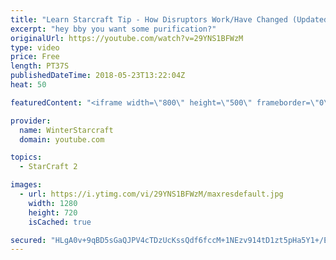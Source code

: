```yaml
---
title: "Learn Starcraft Tip - How Disruptors Work/Have Changed (Updated Patch 4.0 2018)"
excerpt: "hey bby you want some purification?"
originalUrl: https://youtube.com/watch?v=29YNS1BFWzM
type: video
price: Free
length: PT37S
publishedDateTime: 2018-05-23T13:22:04Z
heat: 50

featuredContent: "<iframe width=\"800\" height=\"500\" frameborder=\"0\" src=\"https://www.youtube.com/embed/29YNS1BFWzM\" allow=\"accelerometer; autoplay; encrypted-media; gyroscope; picture-in-picture\" allowfullscreen></iframe>"

provider:
  name: WinterStarcraft
  domain: youtube.com

topics:
  - StarCraft 2

images:
  - url: https://i.ytimg.com/vi/29YNS1BFWzM/maxresdefault.jpg
    width: 1280
    height: 720
    isCached: true

secured: "HLgA0v+9qBD5sGaQJPV4cTDzUcKssQdf6fccM+1NEzv914tD1zt5pHa5Y1+/ERta22+HY4cQz6VtBQQGAR5EBbNvTWBy31pCzkuaJAlalQvB4SY/CUKiiSVcyfSMz864dbmpWsYDuqsbTZLQdD7wSYYDd9DNAu6HiY6TJo75H8HT3HZTe28CKFzMCOynvrdn5jry67lXGDJVbtmtcnnq7sGzvkpwt1Mj6z4NamSMUnUtc8jOLW7eokuqERmlg8Sa7TG7Xqy6kHy7a/0sWvuvjrZAXaGe3moUOJhgmt+uQRGeVTgiYRxtI6LiYl8i3VLifLORKPiQWmCV9vWwINpXkj/RN9JtsZha6IcIf/MOdYUKBBNspKZ8HkYXRPvxwhNdDGovbAcQsjkGZR3exiSr85/RUCoHW1s82/+4ceNweEw=;0WWWHCnhTlKnBJh7nVeTBg=="
---
```


